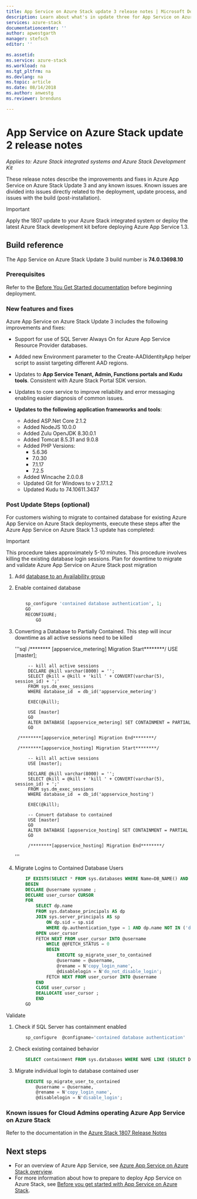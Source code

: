 ```yaml
---
title: App Service on Azure Stack update 3 release notes | Microsoft Docs
description: Learn about what's in update three for App Service on Azure Stack, the known issues, and where to download the update.
services: azure-stack
documentationcenter: ''
author: apwestgarth
manager: stefsch
editor: ''

ms.assetid:  
ms.service: azure-stack
ms.workload: na
ms.tgt_pltfrm: na
ms.devlang: na
ms.topic: article
ms.date: 08/14/2018
ms.author: anwestg
ms.reviewer: brenduns

---
```

# App Service on Azure Stack update 2 release notes

*Applies to: Azure Stack integrated systems and Azure Stack Development Kit*

These release notes describe the improvements and fixes in Azure App Service on Azure Stack Update 3 and any known issues. Known issues are divided into issues directly related to the deployment, update process, and issues with the build (post-installation).

> [!IMPORTANT]
> Apply the 1807 update to your Azure Stack integrated system or deploy the latest Azure Stack development kit before deploying Azure App Service 1.3.
>
>

## Build reference

The App Service on Azure Stack Update 3 build number is **74.0.13698.10**

### Prerequisites

Refer to the [Before You Get Started documentation](azure-stack-app-service-before-you-get-started.md) before beginning deployment.

### New features and fixes

Azure App Service on Azure Stack Update 3 includes the following improvements and fixes:

- Support for use of SQL Server Always On for Azure App Service Resource Provider databases.

- Added new Environment parameter to the Create-AADIdentityApp helper script to assist targeting different AAD regions.

- Updates to **App Service Tenant, Admin, Functions portals and Kudu tools**. Consistent with Azure Stack Portal SDK version.

- Updates to core service to improve reliability and error messaging enabling easier diagnosis of common issues.

- **Updates to the following application frameworks and tools**:
  - Added ASP.Net Core 2.1.2
  - Added NodeJS 10.0.0
  - Added Zulu OpenJDK 8.30.0.1
  - Added Tomcat 8.5.31 and 9.0.8
  - Added PHP Versions:
    - 5.6.36
    - 7.0.30
    - 7.1.17
    - 7.2.5
  - Added Wincache 2.0.0.8
  - Updated Git for Windows to v 2.17.1.2
  - Updated Kudu to 74.10611.3437

### Post Update Steps (optional)

For customers wishing to migrate to contained database for existing Azure App Service on Azure Stack deployments, execute these steps after the Azure App Service on Azure Stack 1.3 update has completed:

> [!IMPORTANT] 
> This procedure takes approximately 5-10 minutes.  This procedure involves killing the existing database login sessions.  Plan for downtime to migrate and validate Azure App Service on Azure Stack post migration
>
>

1. Add [database to an Availability group](https://docs.microsoft.com/sql/database-engine/availability-groups/windows/availability-group-add-a-database)

1. Enable contained database
    ```sql

        sp_configure 'contained database authentication', 1;
        GO
        RECONFIGURE;
            GO
    ```

1. Converting a Database to Partially Contained.  This step will incur downtime as all active sessions need to be killed

    '''sql
        /******** [appservice_metering] Migration Start********/
            USE [master];

            -- kill all active sessions
            DECLARE @kill varchar(8000) = '';  
            SELECT @kill = @kill + 'kill ' + CONVERT(varchar(5), session_id) + ';'  
            FROM sys.dm_exec_sessions
            WHERE database_id  = db_id('appservice_metering')

            EXEC(@kill);

            USE [master]  
            GO  
            ALTER DATABASE [appservice_metering] SET CONTAINMENT = PARTIAL  
            GO  

        /********[appservice_metering] Migration End********/

        /********[appservice_hosting] Migration Start********/

            -- kill all active sessions
            USE [master];

            DECLARE @kill varchar(8000) = '';  
            SELECT @kill = @kill + 'kill ' + CONVERT(varchar(5), session_id) + ';'  
            FROM sys.dm_exec_sessions
            WHERE database_id  = db_id('appservice_hosting')

            EXEC(@kill);

            -- Convert database to contained
            USE [master]  
            GO  
            ALTER DATABASE [appservice_hosting] SET CONTAINMENT = PARTIAL  
            GO  

            /********[appservice_hosting] Migration End********/
    '''

1. Migrate Logins to Contained Database Users

    ```sql
        IF EXISTS(SELECT * FROM sys.databases WHERE Name=DB_NAME() AND containment = 1)
        BEGIN
        DECLARE @username sysname ;  
        DECLARE user_cursor CURSOR  
        FOR
            SELECT dp.name
            FROM sys.database_principals AS dp  
            JOIN sys.server_principals AS sp
                ON dp.sid = sp.sid  
                WHERE dp.authentication_type = 1 AND dp.name NOT IN ('dbo','sys','guest','INFORMATION_SCHEMA');
            OPEN user_cursor  
            FETCH NEXT FROM user_cursor INTO @username  
                WHILE @@FETCH_STATUS = 0  
                BEGIN  
                    EXECUTE sp_migrate_user_to_contained
                    @username = @username,  
                    @rename = N'copy_login_name',  
                    @disablelogin = N'do_not_disable_login';  
                FETCH NEXT FROM user_cursor INTO @username  
            END  
            CLOSE user_cursor ;  
            DEALLOCATE user_cursor ;
            END
        GO
    ```

Validate

1. Check if SQL Server has containment enabled

    ```sql
        sp_configure  @configname='contained database authentication'
    ```

1. Check existing contained behavior
    ```sql
        SELECT containment FROM sys.databases WHERE NAME LIKE (SELECT DB_NAME())
    ```

1. Migrate individual login to database contained user

    ```sql
        EXECUTE sp_migrate_user_to_contained
            @username = @username,  
            @rename = N'copy_login_name',  
            @disablelogin = N'disable_login';
    ```

### Known issues for Cloud Admins operating Azure App Service on Azure Stack

Refer to the documentation in the [Azure Stack 1807 Release Notes](azure-stack-update-1807.md)

## Next steps

- For an overview of Azure App Service, see [Azure App Service on Azure Stack overview](azure-stack-app-service-overview.md).
- For more information about how to prepare to deploy App Service on Azure Stack, see [Before you get started with App Service on Azure Stack](azure-stack-app-service-before-you-get-started.md).
